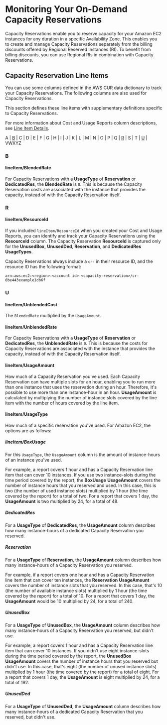# Monitoring Your On\-Demand Capacity Reservations<a name="monitor-ondemand-reservations"></a>

Capacity Reservations enable you to reserve capacity for your Amazon EC2 instances for any duration in a specific Availability Zone\. This enables you to create and manage Capacity Reservations separately from the billing discounts offered by Regional Reserved Instances \(RI\)\. To benefit from billing discounts, you can use Regional RIs in combination with Capacity Reservations\.

## Capacity Reservation Line Items<a name="capacity-reservation-li"></a>

You can use some columns defined in the AWS CUR data dictionary to track your Capacity Reservations\. The following columns are also used for Capacity Reservations\.

This section defines these line items with supplementary definitions specific to Capacity Reservations\.

For more information about Cost and Usage Reports column descriptions, see [Line Item Details](Lineitem-columns.md)\.

A \| [B](#lcr-B) \| C \| D \| E \| F \| G \| H \| I \| J \| K \| L \| M \| N \| O \| P \| Q \| [R](#lcr-R) \| S \| T \| [U](#lcr-U) \| VWXYZ 

### B<a name="Lineitem-cr-details-B"></a>

#### lineItem/BlendedRate<a name="Lineitem-cr-details-B-BlendedRate"></a>

For Capacity Reservations with a **UsageType** of **Reservation** or **DedicatedRes**, the **BlendedRate** is `0`\. This is because the Capacity Reservation costs are associated with the instance that provides the capacity, instead of with the Capacity Reservation itself\. 

### R<a name="Lineitem-cr-details-R"></a>

#### lineItem/ResourceId<a name="Lineitem-cr-details-R-ResourceId"></a>

If you included `lineItem/ResourceId` when you created your Cost and Usage Reports, you can identify and track your Capacity Reservations using the **ResourceId** column\. The Capacity Reservation **ResourceId** is captured only for the **UnusedBox,** **UnusedDed**, **Reservation**, and **DedicatedRes** **UsageTypes**\.

Capacity Reservations always include a `cr-` in their resource ID, and the resource ID has the following format:

```
arn:aws:ec2:<region>:<account id>:<capacity-reservation>/cr-0be443example1db6f
```

### U<a name="Lineitem-cr-details-U"></a>

#### lineItem/UnblendedCost<a name="Lineitem-cr-details-U-UnblendedCost"></a>

The `BlendedRate` multiplied by the `UsageAmount`\.

#### lineItem/UnblendedRate<a name="Lineitem-cr-details-U-UnblendedRate"></a>

For Capacity Reservations with a **UsageType** of **Reservation** or **DedicatedRes**, the **UnblendedRate** is `0`\. This is because the costs for Capacity Reservations are associated with the instance that provides the capacity, instead of with the Capacity Reservation itself\.

#### lineItem/UsageAmount<a name="Lineitem-cr-details-U-UsageAmount"></a>

How much of a Capacity Reservation you've used\. Each Capacity Reservation can have multiple slots for an hour, enabling you to run more than one instance that uses the reservation during an hour\. Therefore, it's possible to use more than one instance\-hour in an hour\. **UsageAmount** is calculated by multiplying the number of instance slots covered by the line item with the number of hours covered by the line item\.

#### lineItem/UsageType<a name="Lineitem-cr-details-U-UsageType"></a>

How much of a specific reservation you've used\. For Amazon EC2, the options are as follows:

##### lineItem/BoxUsage<a name="Lineitem-cr-details-U-BoxUsage"></a>

For this `UsageType`, the `UsageAmount` column is the amount of instance\-hours of an instance you've used\.

For example, a report covers 1 hour and has a Capacity Reservation line item that can cover 10 instances\. If you use two instance\-slots during the time period covered by the report, the **BoxUsage** **UsageAmount** covers the number of instance hours that you reserved and used\. In this case, this is two \(the number of used instance slots\) multiplied by 1 hour \(the time covered by the report\) for a total of two\. For a report that covers 1 day, the **UsageAmount** is two multiplied by 24, for a total of 48\.

##### DedicatedRes<a name="Lineitem-cr-details-U-DedicatedRes"></a>

For a **UsageType** of **DedicatedRes**, the **UsageAmount** column describes how many instance\-hours of a dedicated Capacity Reservation you reserved\.

##### Reservation<a name="Lineitem-cr-details-U-Reservation"></a>

For a **UsageType** of **Reservation**, the **UsageAmount** column describes how many instance\-hours of a Capacity Reservation you reserved\.

For example, if a report covers one hour and has a Capacity Reservation line item that can cover ten instances, the **Reservation** **UsageAmount** covers the number of instance slots that you reserved\. In this case, that's 10 \(the number of available instance slots\) multiplied by 1 hour \(the time covered by the report\) for a total of 10\. For a report that covers 1 day, the **UsageAmount** would be 10 multiplied by 24, for a total of 240\.

##### UnusedBox<a name="Lineitem-cr-details-U-UnusedBox"></a>

For a **UsageType** of **UnusedBox**, the **UsageAmount** column describes how many instance\-hours of a Capacity Reservation you reserved, but didn't use\.

For example, a report covers 1 hour and has a Capacity Reservation line item that can cover 10 instances\. If you didn't use eight instance\-slots during the time period covered by the report, the **UnusedBox** **UsageAmount** covers the number of instance hours that you reserved but didn't use\. In this case, that's eight \(the number of unused instance slots\) multiplied by 1 hour \(the time covered by the report\) for a total of eight\. For a report that covers 1 day, the **UsageAmount** is eight multiplied by 24, for a total of 192\.

##### UnusedDed<a name="Lineitem-cr-details-U-UnusedDed"></a>

For a **UsageType** of **UnusedDed**, the **UsageAmount** column describes how many instance\-hours of a dedicated Capacity Reservation that you reserved, but didn't use\.